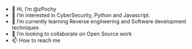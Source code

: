 - 👋 Hi, I’m @zPochy
- 👀 I’m interested in CyberSecurity, Python and Javascript.
- 🌱 I’m currently learning Reverse engineering and Software development techniques
- 💞️ I’m looking to collaborate on Open Source work
- 📫 How to reach me 

<!---
zPochy/zPochy is a ✨ special ✨ repository because its `README.md` (this file) appears on your GitHub profile.
You can click the Preview link to take a look at your changes.
--->
